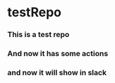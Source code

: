# testRepo
### This is a test repo
### And now it has some actions
### and now it will show in slack
